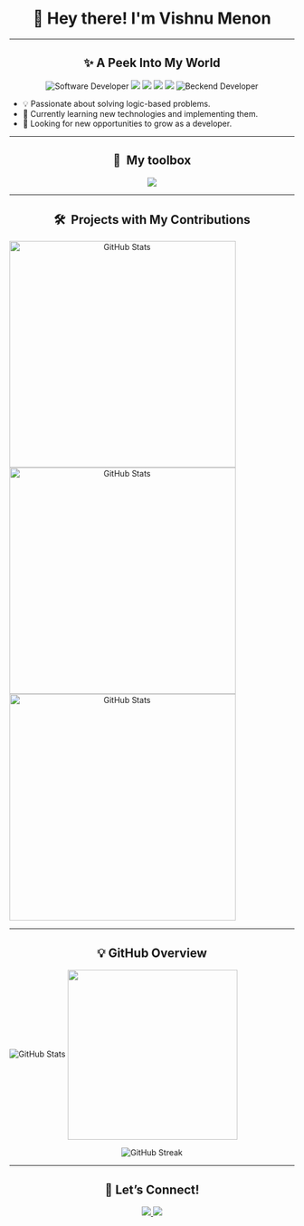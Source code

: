 <h1 align="center">👋 Hey there! I'm Vishnu Menon</h1>

<!-- <p align="center">
  <img src="https://raw.githubusercontent.com/MenonVishnu/MenonVishnu/dev/Assets/Photo.svg" width="400">
 </p> -->

---

<h2 align="center">✨ A Peek Into My World</h2>

<p align="center">
  <img src="https://img.shields.io/badge/Software%20Developer-white" alt="Software Developer">
  <img src="https://img.shields.io/badge/React%20JS-%2361DAFB.svg?style=flat-square&logo=react&logoColor=white">
  <img src="https://img.shields.io/badge/Node.js-%23339933.svg?style=flat-square&logo=node.js&logoColor=white">
  <img src="https://img.shields.io/badge/Go-%2300ADD8?style=flat-square&logo=go&logoColor=white">
   <img src="https://img.shields.io/badge/express.js-lightgrey?style=flat-square&logo=express&logoColor=white">
   <img src="https://img.shields.io/badge/Backend%20Developer-white" alt="Beckend Developer">
</p>

<ul>
  <li>💡 Passionate about solving logic-based problems.</li>
  <li>🌱 Currently learning new technologies and implementing them.</li>
  <li>🚀 Looking for new opportunities to grow as a developer.</li>
</ul>

---

<h2 align="center">🧰 &nbsp;My toolbox</h2>

<p align="center">
  <img src="https://skillicons.dev/icons?i=go,nodejs,express,react,vscode,js,html,css,mongodb,git,github,redis,docker" />
</p>

---

<h2 align="center">🛠️ &nbsp;Projects with My Contributions</h2>
<span align="center">
    <a>
    <img width="400" align="center" src="https://github-readme-stats.vercel.app/api/pin/?username=dipeshsanil&repo=CUB&bg_color=0d1116&title_color=ce09ec&text_color=a4aacb&icon_color=007ec6)" alt="GitHub Stats">
    </a>
    <a>
    <img width="400" align="center" src="https://github-readme-stats.vercel.app/api/pin/?username=dipeshsanil&repo=SIH_SS604_demo&bg_color=0d1116&title_color=ce09ec&text_color=a4aacb&icon_color=007ec6)" alt="GitHub Stats">
    </a>
    <a>
    <img width="400" align="center" src="https://github-readme-stats.vercel.app/api/pin/?username=dipeshsanil&repo=NFT-Marketplace&bg_color=0d1116&title_color=ce09ec&text_color=a4aacb&icon_color=007ec6)" alt="GitHub Stats">
    </a>
</span>

---

<h2 align="center">💡 GitHub Overview</h2>

<a>
  <img widht="500" src="https://github-readme-stats.vercel.app/api?username=MenonVishnu&show_icons=true&theme=great-gatsby&hide=issues,contribs&show=prs_merged" alt="GitHub Stats">
</a>
<a>
  <img width="300" align="center" src="https://github-readme-stats.vercel.app/api/top-langs?username=MenonVishnu&layout=compact&langs_count=8&card_width=320&hide=jupyter%20notebook&theme=dark" />
</a>
<p align="center">
  <img src="https://github-readme-streak-stats.herokuapp.com/?user=MenonVishnu&theme=dark" alt="GitHub Streak">
</p>

---

<h2 align="center">💬 Let’s Connect!</h2>

<p align="center">
  <a href="https://www.linkedin.com/in/menonvishnu01" target="_blank">
    <img src="https://img.shields.io/badge/LinkedIn-0A66C2?style=for-the-badge&logo=linkedin&logoColor=white">
  </a>
  <a href="mailto:menonvishnu26@gmail.com">
    <img src="https://img.shields.io/badge/Email-%23D14836.svg?style=for-the-badge&logo=gmail&logoColor=white">
  </a>
</p>
